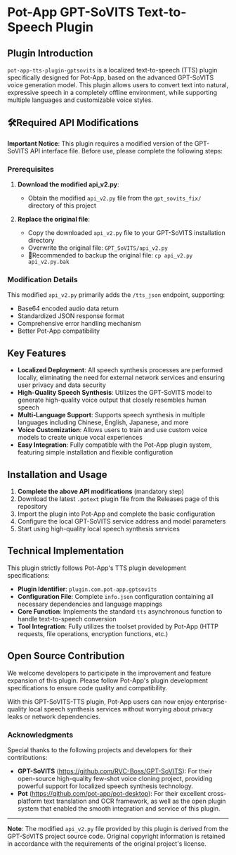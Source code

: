 # Pot-App GPT-SoVITS Text-to-Speech Plugin

## Plugin Introduction

`pot-app-tts-plugin-gptsovits` is a localized text-to-speech (TTS) plugin specifically designed for Pot-App, based on the advanced GPT-SoVITS voice generation model. This plugin allows users to convert text into natural, expressive speech in a completely offline environment, while supporting multiple languages and customizable voice styles.

## 🛠️Required API Modifications

**Important Notice**: This plugin requires a modified version of the GPT-SoVITS API interface file. Before use, please complete the following steps:

### Prerequisites

1. **Download the modified api_v2.py**:
   - Obtain the modified `api_v2.py` file from the `gpt_sovits_fix/` directory of this project

2. **Replace the original file**:
   - Copy the downloaded `api_v2.py` file to your GPT-SoVITS installation directory
   - Overwrite the original file: `GPT_SoVITS/api_v2.py`
   - 📝Recommended to backup the original file: `cp api_v2.py api_v2.py.bak`

### Modification Details
This modified `api_v2.py` primarily adds the `/tts_json` endpoint, supporting:
- Base64 encoded audio data return
- Standardized JSON response format
- Comprehensive error handling mechanism
- Better Pot-App compatibility

## Key Features

- **Localized Deployment**: All speech synthesis processes are performed locally, eliminating the need for external network services and ensuring user privacy and data security
- **High-Quality Speech Synthesis**: Utilizes the GPT-SoVITS model to generate high-quality voice output that closely resembles human speech
- **Multi-Language Support**: Supports speech synthesis in multiple languages including Chinese, English, Japanese, and more
- **Voice Customization**: Allows users to train and use custom voice models to create unique vocal experiences
- **Easy Integration**: Fully compatible with the Pot-App plugin system, featuring simple installation and flexible configuration

## Installation and Usage

1. **Complete the above API modifications** (mandatory step)
2. Download the latest `.potext` plugin file from the Releases page of this repository
3. Import the plugin into Pot-App and complete the basic configuration
4. Configure the local GPT-SoVITS service address and model parameters
5. Start using high-quality local speech synthesis services

## Technical Implementation

This plugin strictly follows Pot-App's TTS plugin development specifications:

- **Plugin Identifier**: `plugin.com.pot-app.gptsovits`
- **Configuration File**: Complete `info.json` configuration containing all necessary dependencies and language mappings
- **Core Function**: Implements the standard `tts` asynchronous function to handle text-to-speech conversion
- **Tool Integration**: Fully utilizes the toolset provided by Pot-App (HTTP requests, file operations, encryption functions, etc.)

## Open Source Contribution

We welcome developers to participate in the improvement and feature expansion of this plugin. Please follow Pot-App's plugin development specifications to ensure code quality and compatibility.

With this GPT-SoVITS-TTS plugin, Pot-App users can now enjoy enterprise-quality local speech synthesis services without worrying about privacy leaks or network dependencies.

### Acknowledgments

Special thanks to the following projects and developers for their contributions:  
- **GPT-SoVITS** (https://github.com/RVC-Boss/GPT-SoVITS): For their open-source high-quality few-shot voice cloning project, providing powerful support for localized speech synthesis technology.
- **Pot** (https://github.com/pot-app/pot-desktop): For their excellent cross-platform text translation and OCR framework, as well as the open plugin system that enabled the smooth integration and service of this plugin.

---

**Note**: The modified `api_v2.py` file provided by this plugin is derived from the GPT-SoVITS project source code. Original copyright information is retained in accordance with the requirements of the original project's license.